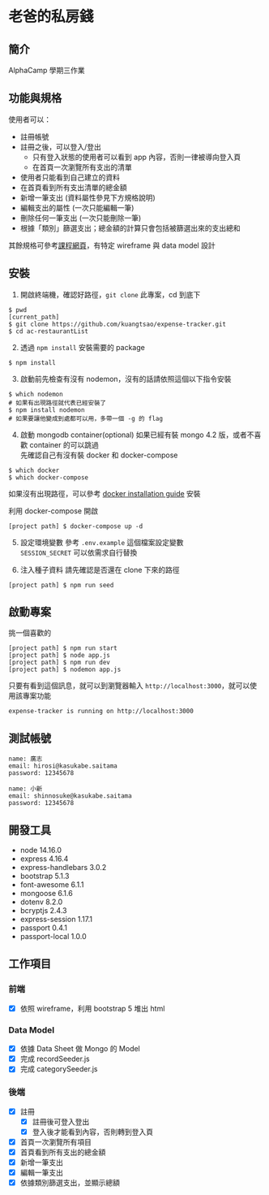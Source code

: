 # 老爸的私房錢
## 簡介
AlphaCamp 學期三作業

## 功能與規格
使用者可以：
- 註冊帳號
- 註冊之後，可以登入/登出
  - 只有登入狀態的使用者可以看到 app 內容，否則一律被導向登入頁
  - 在首頁一次瀏覽所有支出的清單
- 使用者只能看到自己建立的資料
- 在首頁看到所有支出清單的總金額
- 新增一筆支出 (資料屬性參見下方規格說明)
- 編輯支出的屬性 (一次只能編輯一筆)
- 刪除任何一筆支出 (一次只能刪除一筆)
- 根據「類別」篩選支出；總金額的計算只會包括被篩選出來的支出總和

其餘規格可參考[課程網頁](https://lighthouse.alphacamp.co/courses/118/assignments/3549)，有特定 wireframe 與 data model 設計

## 安裝
1. 開啟終端機，確認好路徑，`git clone` 此專案，cd 到底下
```
$ pwd
[current_path]
$ git clone https://github.com/kuangtsao/expense-tracker.git
$ cd ac-restaurantList
```
2. 透過 `npm install` 安裝需要的 package
```
$ npm install
```
3. 啟動前先檢查有沒有 nodemon，沒有的話請依照這個以下指令安裝
```
$ which nodemon
# 如果有出現路徑就代表已經安裝了
$ npm install nodemon
# 如果要讓他變成到處都可以用，多帶一個 -g 的 flag
```

4. 啟動 mongodb container(optional)
如果已經有裝 mongo 4.2 版，或者不喜歡 container 的可以跳過  
先確認自己有沒有裝 docker 和 docker-compose
```
$ which docker
$ which docker-compose
```
如果沒有出現路徑，可以參考 [docker installation guide](https://docs.docker.com/compose/install/) 安裝  

利用 docker-compose 開啟  
```
[project path] $ docker-compose up -d
```

5. 設定環境變數
參考 `.env.example` 這個檔案設定變數   
`SESSION_SECRET` 可以依需求自行替換

6. 注入種子資料
請先確認是否還在 clone 下來的路徑
```
[project path] $ npm run seed
```
## 啟動專案
挑一個喜歡的
```
[project path] $ npm run start
[project path] $ node app.js
[project path] $ npm run dev
[project path] $ nodemon app.js
```
只要有看到這個訊息，就可以到瀏覽器輸入 `http://localhost:3000`，就可以使用該專案功能
```
expense-tracker is running on http://localhost:3000
```

## 測試帳號
```
name: 廣志
email: hirosi@kasukabe.saitama
password: 12345678
  
name: 小新
email: shinnosuke@kasukabe.saitama
password: 12345678
```
## 開發工具
- node 14.16.0
- express 4.16.4
- express-handlebars 3.0.2
- bootstrap 5.1.3
- font-awesome 6.1.1
- mongoose 6.1.6
- dotenv 8.2.0
- bcryptjs 2.4.3
- express-session 1.17.1
- passport 0.4.1 
- passport-local 1.0.0

## 工作項目

### 前端
- [x] 依照 wireframe，利用 bootstrap 5 堆出 html

### Data Model
- [x] 依據 Data Sheet 做 Mongo 的 Model
- [x] 完成 recordSeeder.js
- [x] 完成 categorySeeder.js

### 後端
- [x] 註冊
  - [x] 註冊後可登入登出
  - [x] 登入後才能看到內容，否則轉到登入頁
- [x] 首頁一次瀏覽所有項目
- [x] 首頁看到所有支出的總金額
- [x] 新增一筆支出
- [x] 編輯一筆支出
- [x] 依據類別篩選支出，並顯示總額
